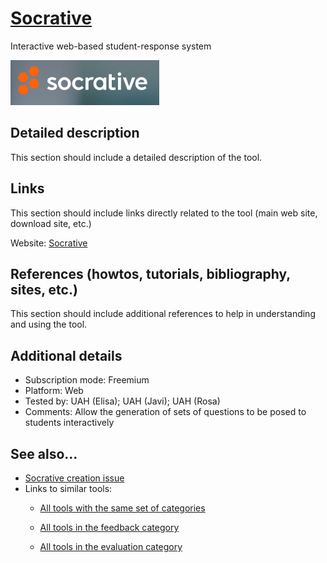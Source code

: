 # [Socrative](https://www.socrative.com/)

Interactive web-based student-response system

![](images/Socrative.png)


## Detailed description

This section should include a detailed description of the tool.


## Links

This section should include links directly related to the tool (main web
site, download site, etc.)

Website: [Socrative](https://www.socrative.com/)


## References (howtos, tutorials, bibliography, sites, etc.)

This section should include additional references to help in
understanding and using the tool.


## Additional details

- Subscription mode: Freemium
- Platform: Web
- Tested by: UAH (Elisa); UAH (Javi); UAH (Rosa)
- Comments: Allow the generation of sets of questions to be posed to students interactively


## See also...

- [Socrative creation issue](https://github.com/e-CLOSE/Toolbox/issues/16)
- Links to similar tools:
  - [All tools with the same set of categories](https://github.com/e-CLOSE/Toolbox/issues?q=label%3A*TOOL*+label%3Afeedback+label%3Aevaluation)

  - [All tools in the feedback category](https://github.com/e-CLOSE/Toolbox/issues?q=label%3A*TOOL*+label%3Afeedback)
  - [All tools in the evaluation category](https://github.com/e-CLOSE/Toolbox/issues?q=label%3A*TOOL*+label%3Aevaluation)
